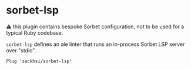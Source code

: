 sorbet-lsp
==========

:warning: this plugin contains bespoke Sorbet configuration, not to be used for
a typical Ruby codebase.

`sorbet-lsp` defines an ale linter that runs an in-process Sorbet LSP server
over "stdio".

```vim
Plug 'zackhsi/sorbet-lsp'
```
